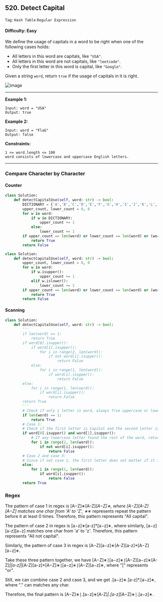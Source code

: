 ## 520. Detect Capital

```Tag```: ```Hash Table``` ```Regular Expression```

#### Difficulty: Easy

We define the usage of capitals in a word to be right when one of the following cases holds:

- All letters in this word are capitals, like ```"USA"```.
- All letters in this word are not capitals, like ```"leetcode"```.
- Only the first letter in this word is capital, like ```"Google"```.

Given a string ```word```, return ```true``` if the usage of capitals in it is right.

![image](https://user-images.githubusercontent.com/35042430/210194827-320ab49b-8c88-42c9-93f1-1a5e5a5bd68d.png)

---

__Example 1:__
```
Input: word = "USA"
Output: true
```

__Example 2:__
```
Input: word = "FlaG"
Output: false
```

__Constraints:__
```
1 <= word.length <= 100
word consists of lowercase and uppercase English letters.
```

---

### Compare Character by Character

#### Counter

```Python
class Solution:
    def detectCapitalUse(self, word: str) -> bool:
        DICTIONARY = {'A','B','C','D','E','F','G','H','I','J','K','L','M','N','O','P','Q','R','S','T','U','V','W','X','Y','Z'}
        upper_count, lower_count = 0, 0
        for w in word:
            if w in DICTIONARY:
                upper_count += 1
            else:
                lower_count += 1
        if upper_count == len(word) or lower_count == len(word) or (word[0] in DICTIONARY and lower_count == len(word) - 1):
            return True
        return False
```

```Python
class Solution:
    def detectCapitalUse(self, word: str) -> bool:
        upper_count, lower_count = 0, 0
        for w in word:
            if w.isupper():
                upper_count += 1
            elif w.islower():
                lower_count += 1
        if upper_count == len(word) or lower_count == len(word) or (word[0].isupper() and lower_count == len(word) - 1):
            return True
        return False
```

#### Scanning

```Python
class Solution:
    def detectCapitalUse(self, word: str) -> bool:
        '''
        if len(word) == 1:
            return True
        if word[0].isupper():
            if word[1].isupper():
                for i in range(2, len(word)):
                    if not word[i].isupper():
                        return False
            else:
                for i in range(1, len(word)):
                    if word[i].isupper():
                        return False
        else:
            for i in range(1, len(word)):
                if word[i].isupper():
                    return False
        return True
        '''
        # Check if only 1 letter in word, always True uppercase or lowercase
        if len(word) == 1:
            return True
        # Case 1:
        # Check if the first letter is Capital and the second letter is also Capital
        if word[0].isupper() and word[1].isupper():
            # If any lowercase letter found the rest of the word, return False
            for i in range(2, len(word)):
                if not word[i].isupper():
                    return False
        # Case 2 and case 3:
        # Since if not case 1, the first letter does not matter if it is capital as long as the rest of the word is lowercase
        else:
            for i in range(1, len(word)):
                if word[i].isupper():
                    return False
        return True
```

### Regex

The pattern of case 1 in regex is [A−Z]∗[A-Z]*[A−Z]∗, where [A−Z][A-Z][A−Z] matches one char from 'A' to 'Z', ∗*∗ represents repeat the pattern before it at least 0 times. Therefore, this pattern represents "All capital".

The pattern of case 2 in regex is [a−z]∗[a-z]*[a−z]∗, where similarly, [a−z][a-z][a−z] matches one char from 'a' to 'z'. Therefore, this pattern represents "All not capital".

Similarly, the pattern of case 3 in regex is [A−Z][a−z]∗[A-Z][a-z]*[A−Z][a−z]∗.

Take these three pattern together, we have [A−Z]∗∣[a−z]∗∣[A−Z][a−z]∗[A-Z]*|[a-z]*|[A-Z][a-z]*[A−Z]∗∣[a−z]∗∣[A−Z][a−z]∗, where "|" represents "or".

Still, we can combine case 2 and case 3, and we get .[a−z]∗.[a-z]*.[a−z]∗, where "." can matches any char.

Therefore, the final pattern is [A−Z]∗∣.[a−z]∗[A-Z]*|.[a-z]*[A−Z]∗∣.[a−z]∗.

```Python

```
